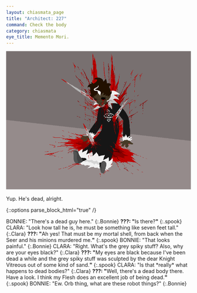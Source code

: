 ```yaml
---
layout: chiasmata_page
title: "Architect: 227"
command: Check the body
category: chiasmata
eye_title: Memento Mori.
---
```


![227](/chiasmata/images/narrative/226.png)

Yup. He's dead, alright.

{::options parse_block_html="true" /}
<div class="dialogue">
BONNIE: "There's a dead guy here." 
{:.Bonnie}
<b>???: "</b>Is there?<b>"</b> 
{:.spook}
CLARA: "Look how tall he is, he must be something like seven feet tall." 
{:.Clara}
<b>???: "</b>Ah yes! That must be my mortal shell, from back when the Seer and his minions murdered me.<b>"</b> 
{:.spook}
BONNIE: "That looks painful." 
{:.Bonnie}
CLARA: "Right. What's the grey spiky stuff? Also, why are your eyes black?" 
{:.Clara}
<b>???: "</b>My eyes are black because I've been dead a while and the grey spiky stuff was sculpted by the dear Knight Vitreous out of some kind of sand.<b>"</b> 
{:.spook}
CLARA: "Is that *really* what happens to dead bodies?" 
{:.Clara}
<b>???: "</b>Well, there's a dead body there. Have a look. I think my Flesh does an excellent job of being dead.<b>"</b> 
{:.spook}
BONNIE: "Ew. Orb thing, what are these robot things?" 
{:.Bonnie}
</div>